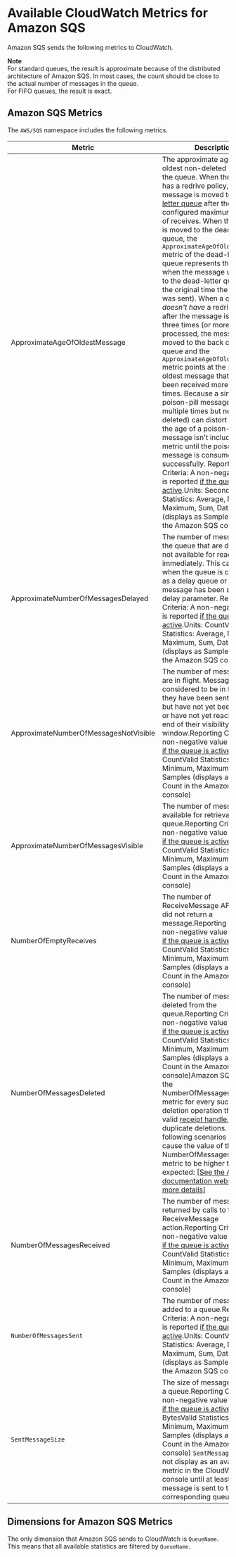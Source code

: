 # Available CloudWatch Metrics for Amazon SQS<a name="sqs-available-cloudwatch-metrics"></a>

Amazon SQS sends the following metrics to CloudWatch\.

**Note**  
For standard queues, the result is approximate because of the distributed architecture of Amazon SQS\. In most cases, the count should be close to the actual number of messages in the queue\.  
For FIFO queues, the result is exact\.

## Amazon SQS Metrics<a name="sqs-metrics"></a>

The `AWS/SQS` namespace includes the following metrics\.


| Metric | Description | 
| --- | --- | 
| ApproximateAgeOfOldestMessage | The approximate age of the oldest non\-deleted message in the queue\.    When the queue has a redrive policy, the message is moved to a [dead\-letter queue](sqs-dead-letter-queues.md) after the configured maximum number of receives\. When the message is moved to the dead\-letter queue, the `ApproximateAgeOfOldestMessage` metric of the dead\-letter queue represents the time when the message was moved to the dead\-letter queue \(not the original time the message was sent\)\.   When a queue *doesn't have* a redrive policy, after the message is received three times \(or more\) and not processed, the message is moved to the back of the queue and the `ApproximateAgeOfOldestMessage` metric points at the second\-oldest message that hasn't been received more than three times\.   Because a single poison\-pill message \(received multiple times but never deleted\) can distort this metric, the age of a poison\-pill message isn't included in the metric until the poison\-pill message is consumed successfully\.   Reporting Criteria: A non\-negative value is reported [if the queue is active](sqs-monitoring-using-cloudwatch.md)\.Units: SecondsValid Statistics: Average, Minimum, Maximum, Sum, Data Samples \(displays as Sample Count in the Amazon SQS console\) | 
| ApproximateNumberOfMessagesDelayed | The number of messages in the queue that are delayed and not available for reading immediately\. This can happen when the queue is configured as a delay queue or when a message has been sent with a delay parameter\. Reporting Criteria: A non\-negative value is reported [if the queue is active](sqs-monitoring-using-cloudwatch.md)\.Units: CountValid Statistics: Average, Minimum, Maximum, Sum, Data Samples \(displays as Sample Count in the Amazon SQS console\) | 
| ApproximateNumberOfMessagesNotVisible | The number of messages that are in flight\. Messages are considered to be in flight if they have been sent to a client but have not yet been deleted or have not yet reached the end of their visibility window\.Reporting Criteria: A non\-negative value is reported [if the queue is active](sqs-monitoring-using-cloudwatch.md)\.Units: CountValid Statistics: Average, Minimum, Maximum, Sum, Data Samples \(displays as Sample Count in the Amazon SQS console\) | 
| ApproximateNumberOfMessagesVisible | The number of messages available for retrieval from the queue\.Reporting Criteria: A non\-negative value is reported [if the queue is active](sqs-monitoring-using-cloudwatch.md)\.Units: CountValid Statistics: Average, Minimum, Maximum, Sum, Data Samples \(displays as Sample Count in the Amazon SQS console\) | 
| NumberOfEmptyReceives | The number of ReceiveMessage API calls that did not return a message\.Reporting Criteria: A non\-negative value is reported [if the queue is active](sqs-monitoring-using-cloudwatch.md)\.Units: CountValid Statistics: Average, Minimum, Maximum, Sum, Data Samples \(displays as Sample Count in the Amazon SQS console\) | 
| NumberOfMessagesDeleted | The number of messages deleted from the queue\.Reporting Criteria: A non\-negative value is reported [if the queue is active](sqs-monitoring-using-cloudwatch.md)\.Units: CountValid Statistics: Average, Minimum, Maximum, Sum, Data Samples \(displays as Sample Count in the Amazon SQS console\)Amazon SQS emits the NumberOfMessagesDeleted metric for every successful deletion operation that uses a valid [ receipt handle](https://docs.aws.amazon.com/AWSSimpleQueueService/latest/SQSDeveloperGuide/sqs-queue-message-identifiers.html#receipt-handle), including duplicate deletions\. The following scenarios might cause the value of the NumberOfMessagesDeleted metric to be higher than expected: [\[See the AWS documentation website for more details\]](http://docs.aws.amazon.com/AWSSimpleQueueService/latest/SQSDeveloperGuide/sqs-available-cloudwatch-metrics.html) | 
| NumberOfMessagesReceived | The number of messages returned by calls to the ReceiveMessage action\.Reporting Criteria: A non\-negative value is reported [if the queue is active](sqs-monitoring-using-cloudwatch.md)\.Units: CountValid Statistics: Average, Minimum, Maximum, Sum, Data Samples \(displays as Sample Count in the Amazon SQS console\) | 
| `NumberOfMessagesSent` | The number of messages added to a queue\.Reporting Criteria: A non\-negative value is reported [if the queue is active](sqs-monitoring-using-cloudwatch.md)\.Units: CountValid Statistics: Average, Minimum, Maximum, Sum, Data Samples \(displays as Sample Count in the Amazon SQS console\) | 
| `SentMessageSize` | The size of messages added to a queue\.Reporting Criteria: A non\-negative value is reported [if the queue is active](sqs-monitoring-using-cloudwatch.md)\.Units: BytesValid Statistics: Average, Minimum, Maximum, Sum, Data Samples \(displays as Sample Count in the Amazon SQS console\) `SentMessageSize` does not display as an available metric in the CloudWatch console until at least one message is sent to the corresponding queue\.  | 

## Dimensions for Amazon SQS Metrics<a name="sqs-metric-dimensions"></a>

The only dimension that Amazon SQS sends to CloudWatch is `QueueName`\. This means that all available statistics are filtered by `QueueName`\.